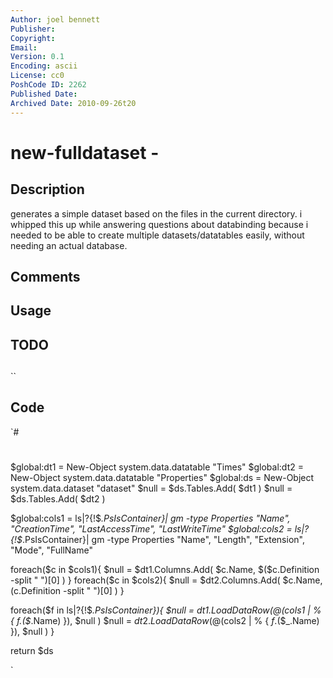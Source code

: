 ```yaml
---
Author: joel bennett
Publisher: 
Copyright: 
Email: 
Version: 0.1
Encoding: ascii
License: cc0
PoshCode ID: 2262
Published Date: 
Archived Date: 2010-09-26t20
---
```


# new-fulldataset - 

## Description

generates a simple dataset based on the files in the current directory.  i whipped this up while answering questions about databinding because i needed to be able to create multiple datasets/datatables easily, without needing an actual database.

## Comments



## Usage



## TODO



## 

``

## Code

`#
 #
 $global:dt1 = New-Object system.data.datatable "Times"
 $global:dt2 = New-Object system.data.datatable "Properties"
 $global:ds = New-Object system.data.dataset "dataset"
 $null = $ds.Tables.Add( $dt1 )
 $null = $ds.Tables.Add( $dt2 )
 
 $global:cols1 = ls|?{!$_.PsIsContainer}| gm -type Properties "Name", "CreationTime", "LastAccessTime", "LastWriteTime"
 $global:cols2 = ls|?{!$_.PsIsContainer}| gm -type Properties "Name", "Length", "Extension", "Mode", "FullName"
 
 foreach($c in $cols1){
 	$null = $dt1.Columns.Add( $c.Name, $($c.Definition -split " ")[0] )
 }
 foreach($c in $cols2){
 	$null = $dt2.Columns.Add( $c.Name, $($c.Definition -split " ")[0] )
 }
 
 foreach($f in ls|?{!$_.PsIsContainer}){ 
 	$null = $dt1.LoadDataRow( @($cols1 | % { $f.$($_.Name) }), $null )
 	$null = $dt2.LoadDataRow( @($cols2 | % { $f.$($_.Name) }), $null )
 }
 
 return $ds
 
`

